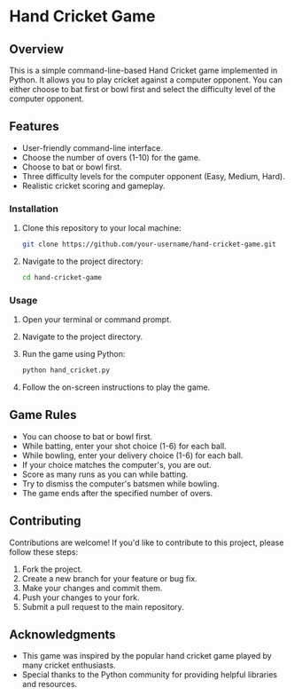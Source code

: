 
# Hand Cricket Game

## Overview
This is a simple command-line-based Hand Cricket game implemented in Python. It allows you to play cricket against a computer opponent. You can either choose to bat first or bowl first and select the difficulty level of the computer opponent.

## Features
- User-friendly command-line interface.
- Choose the number of overs (1-10) for the game.
- Choose to bat or bowl first.
- Three difficulty levels for the computer opponent (Easy, Medium, Hard).
- Realistic cricket scoring and gameplay.


### Installation
1. Clone this repository to your local machine:

   ```bash
   git clone https://github.com/your-username/hand-cricket-game.git
   ```

2. Navigate to the project directory:

   ```bash
   cd hand-cricket-game
   ```

### Usage
1. Open your terminal or command prompt.

2. Navigate to the project directory.

3. Run the game using Python:

   ```bash
   python hand_cricket.py
   ```

4. Follow the on-screen instructions to play the game.

## Game Rules
- You can choose to bat or bowl first.
- While batting, enter your shot choice (1-6) for each ball.
- While bowling, enter your delivery choice (1-6) for each ball.
- If your choice matches the computer's, you are out.
- Score as many runs as you can while batting.
- Try to dismiss the computer's batsmen while bowling.
- The game ends after the specified number of overs.

## Contributing
Contributions are welcome! If you'd like to contribute to this project, please follow these steps:
1. Fork the project.
2. Create a new branch for your feature or bug fix.
3. Make your changes and commit them.
4. Push your changes to your fork.
5. Submit a pull request to the main repository.


## Acknowledgments
- This game was inspired by the popular hand cricket game played by many cricket enthusiasts.
- Special thanks to the Python community for providing helpful libraries and resources.
